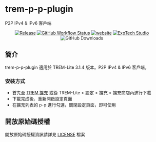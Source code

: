# trem-p-p-plugin
P2P IPv4 &amp; IPv6 客戶端

<div align="center">
<a href="https://github.com/ExpTechTW/trem-p-p-plugin/releases/latest"><img alt="Release" src="https://img.shields.io/github/v/release/ExpTechTW/trem-p-p-plugin"></a>
<a href="https://github.com/ExpTechTW/TREM-Lite/actions/workflows/github_actions.yml"><img alt="GitHub Workflow Status" src="https://github.com/ExpTechTW/TREM-Lite/actions/workflows/github_actions.yml/badge.svg"></a>
<a href="https://exptech.dev/trem"><img alt="website" src="https://img.shields.io/badge/website-exptech.dev-purple.svg"></a>
<a href="https://discord.gg/5dbHqV8ees"><img alt="ExpTech Studio"  src="https://img.shields.io/discord/926545182407688273?color=%235865F2&logo=discord&logoColor=white"></a>
<img alt="GitHub Downloads" src="https://img.shields.io/github/downloads/ExpTechTW/trem-p-p-plugin/total">
</div>

## 簡介

trem-p-p-plugin 適用於 TREM-Lite 3.1.4 版本。P2P IPv4 &amp; IPv6 客戶端。

### 安裝方式

- 首先至 [TREM 擴充](https://exptechtw.github.io/trem-plugins/) 或從 TREM-Lite > 設定 > 擴充 > 擴充商店內進行下載
- 下載完成後，重新開啟設定頁面
- 在擴充列表的 p-p 進行勾選，關閉設定頁面，即可使用

## 開放原始碼授權

開放原始碼授權資訊請詳見 [LICENSE](LICENSE) 檔案
